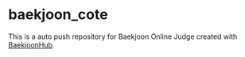 # baekjoon_cote
This is a auto push repository for Baekjoon Online Judge created with [BaekjoonHub](https://github.com/BaekjoonHub/BaekjoonHub).
